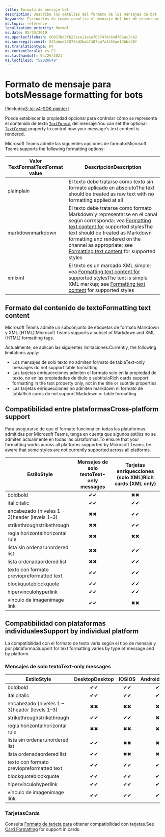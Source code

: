 ```yaml
---
title: Formato de mensaje bot
description: Describe los detalles del formato de los mensajes de bot
keywords: Escenarios de teams canaliza el mensaje del bot de conversación
ms.topic: reference
localization_priority: Normal
ms.date: 05/20/2019
ms.openlocfilehash: 06037bd3fb23ace11eea763747dc64d763ac3c42
ms.sourcegitcommit: 825abed2f8784d2bab7407ba7a4455ae17bbd28f
ms.translationtype: MT
ms.contentlocale: es-ES
ms.lasthandoff: 04/26/2021
ms.locfileid: "52020649"
---
```

# <a name="message-formatting-for-bots"></a><span data-ttu-id="0c6bc-104">Formato de mensaje para bots</span><span class="sxs-lookup"><span data-stu-id="0c6bc-104">Message formatting for bots</span></span>

[!include[v3-to-v4-SDK-pointer](~/includes/v3-to-v4-pointer-bots.md)]

<span data-ttu-id="0c6bc-105">Puede establecer la propiedad opcional para controlar cómo se representa el contenido de texto [`TextFormat`](/bot-framework/dotnet/bot-builder-dotnet-create-messages#customizing-a-message) del mensaje.</span><span class="sxs-lookup"><span data-stu-id="0c6bc-105">You can set the optional [`TextFormat`](/bot-framework/dotnet/bot-builder-dotnet-create-messages#customizing-a-message) property to control how your message's text content is rendered.</span></span>

<span data-ttu-id="0c6bc-106">Microsoft Teams admite las siguientes opciones de formato:</span><span class="sxs-lookup"><span data-stu-id="0c6bc-106">Microsoft Teams supports the following formatting options:</span></span>

| <span data-ttu-id="0c6bc-107">Valor TextFormat</span><span class="sxs-lookup"><span data-stu-id="0c6bc-107">TextFormat value</span></span> | <span data-ttu-id="0c6bc-108">Descripción</span><span class="sxs-lookup"><span data-stu-id="0c6bc-108">Description</span></span> |
| --- | --- |
| <span data-ttu-id="0c6bc-109">plain</span><span class="sxs-lookup"><span data-stu-id="0c6bc-109">plain</span></span> | <span data-ttu-id="0c6bc-110">El texto debe tratarse como texto sin formato aplicado en absoluto</span><span class="sxs-lookup"><span data-stu-id="0c6bc-110">The text should be treated as raw text with no formatting applied at all</span></span> |
| <span data-ttu-id="0c6bc-111">markdown</span><span class="sxs-lookup"><span data-stu-id="0c6bc-111">markdown</span></span> | <span data-ttu-id="0c6bc-112">El texto debe tratarse como formato Markdown y representarse en el canal según corresponda; vea [Formatting text content for](#formatting-text-content) supported styles</span><span class="sxs-lookup"><span data-stu-id="0c6bc-112">The text should be treated as Markdown formatting and rendered on the channel as appropriate; see [Formatting text content](#formatting-text-content) for supported styles</span></span> |
| <span data-ttu-id="0c6bc-113">xml</span><span class="sxs-lookup"><span data-stu-id="0c6bc-113">xml</span></span> | <span data-ttu-id="0c6bc-114">El texto es un marcado XML simple; vea [Formatting text content for](#formatting-text-content) supported styles</span><span class="sxs-lookup"><span data-stu-id="0c6bc-114">The text is simple XML markup; see [Formatting text content](#formatting-text-content) for supported styles</span></span> |

## <a name="formatting-text-content"></a><span data-ttu-id="0c6bc-115">Formato del contenido de texto</span><span class="sxs-lookup"><span data-stu-id="0c6bc-115">Formatting text content</span></span>

<span data-ttu-id="0c6bc-116">Microsoft Teams admite un subconjunto de etiquetas de formato Markdown y XML (HTML).</span><span class="sxs-lookup"><span data-stu-id="0c6bc-116">Microsoft Teams supports a subset of Markdown and XML (HTML) formatting tags.</span></span>

<span data-ttu-id="0c6bc-117">Actualmente, se aplican las siguientes limitaciones:</span><span class="sxs-lookup"><span data-stu-id="0c6bc-117">Currently, the following limitations apply:</span></span>

* <span data-ttu-id="0c6bc-118">Los mensajes de solo texto no admiten formato de tabla</span><span class="sxs-lookup"><span data-stu-id="0c6bc-118">Text-only messages do not support table formatting</span></span>
* <span data-ttu-id="0c6bc-119">Las tarjetas enriquecciones admiten el formato solo en la propiedad de texto, no en las propiedades de título o subtítulo</span><span class="sxs-lookup"><span data-stu-id="0c6bc-119">Rich cards support formatting in the text property only, not in the title or subtitle properties</span></span>
* <span data-ttu-id="0c6bc-120">Las tarjetas enriquecciones no admiten markdown ni formato de tabla</span><span class="sxs-lookup"><span data-stu-id="0c6bc-120">Rich cards do not support Markdown or table formatting</span></span>

## <a name="cross-platform-support"></a><span data-ttu-id="0c6bc-121">Compatibilidad entre plataformas</span><span class="sxs-lookup"><span data-stu-id="0c6bc-121">Cross-platform support</span></span>

<span data-ttu-id="0c6bc-122">Para asegurarse de que el formato funciona en todas las plataformas admitidas por Microsoft Teams, tenga en cuenta que algunos estilos no se admiten actualmente en todas las plataformas.</span><span class="sxs-lookup"><span data-stu-id="0c6bc-122">To ensure that your formatting works across all platforms supported by Microsoft Teams, be aware that some styles are not currently supported across all platforms.</span></span>

| <span data-ttu-id="0c6bc-123">Estilo</span><span class="sxs-lookup"><span data-stu-id="0c6bc-123">Style</span></span>                     | <span data-ttu-id="0c6bc-124">Mensajes de solo texto</span><span class="sxs-lookup"><span data-stu-id="0c6bc-124">Text-only messages</span></span> | <span data-ttu-id="0c6bc-125">Tarjetas enriquecciones (solo XML)</span><span class="sxs-lookup"><span data-stu-id="0c6bc-125">Rich cards (XML only)</span></span> |
| ---                       | :---: | :---: |
| <span data-ttu-id="0c6bc-126">bold</span><span class="sxs-lookup"><span data-stu-id="0c6bc-126">bold</span></span>                      | <span data-ttu-id="0c6bc-127">✔</span><span class="sxs-lookup"><span data-stu-id="0c6bc-127">✔</span></span> | <span data-ttu-id="0c6bc-128">✖</span><span class="sxs-lookup"><span data-stu-id="0c6bc-128">✖</span></span> |
| <span data-ttu-id="0c6bc-129">italic</span><span class="sxs-lookup"><span data-stu-id="0c6bc-129">italic</span></span>                    | <span data-ttu-id="0c6bc-130">✔</span><span class="sxs-lookup"><span data-stu-id="0c6bc-130">✔</span></span> | <span data-ttu-id="0c6bc-131">✔</span><span class="sxs-lookup"><span data-stu-id="0c6bc-131">✔</span></span> |
| <span data-ttu-id="0c6bc-132">encabezado (niveles 1 &ndash; 3)</span><span class="sxs-lookup"><span data-stu-id="0c6bc-132">header (levels 1&ndash;3)</span></span> | <span data-ttu-id="0c6bc-133">✖</span><span class="sxs-lookup"><span data-stu-id="0c6bc-133">✖</span></span> | <span data-ttu-id="0c6bc-134">✔</span><span class="sxs-lookup"><span data-stu-id="0c6bc-134">✔</span></span> |
| <span data-ttu-id="0c6bc-135">strikethrough</span><span class="sxs-lookup"><span data-stu-id="0c6bc-135">strikethrough</span></span>             | <span data-ttu-id="0c6bc-136">✖</span><span class="sxs-lookup"><span data-stu-id="0c6bc-136">✖</span></span> | <span data-ttu-id="0c6bc-137">✔</span><span class="sxs-lookup"><span data-stu-id="0c6bc-137">✔</span></span> |
| <span data-ttu-id="0c6bc-138">regla horizontal</span><span class="sxs-lookup"><span data-stu-id="0c6bc-138">horizontal rule</span></span>           | <span data-ttu-id="0c6bc-139">✖</span><span class="sxs-lookup"><span data-stu-id="0c6bc-139">✖</span></span> | <span data-ttu-id="0c6bc-140">✖</span><span class="sxs-lookup"><span data-stu-id="0c6bc-140">✖</span></span> |
| <span data-ttu-id="0c6bc-141">lista sin ordenar</span><span class="sxs-lookup"><span data-stu-id="0c6bc-141">unordered list</span></span>            | <span data-ttu-id="0c6bc-142">✖</span><span class="sxs-lookup"><span data-stu-id="0c6bc-142">✖</span></span> | <span data-ttu-id="0c6bc-143">✔</span><span class="sxs-lookup"><span data-stu-id="0c6bc-143">✔</span></span> |
| <span data-ttu-id="0c6bc-144">lista ordenada</span><span class="sxs-lookup"><span data-stu-id="0c6bc-144">ordered list</span></span>              | <span data-ttu-id="0c6bc-145">✖</span><span class="sxs-lookup"><span data-stu-id="0c6bc-145">✖</span></span> | <span data-ttu-id="0c6bc-146">✔</span><span class="sxs-lookup"><span data-stu-id="0c6bc-146">✔</span></span> |
| <span data-ttu-id="0c6bc-147">texto con formato previo</span><span class="sxs-lookup"><span data-stu-id="0c6bc-147">preformatted text</span></span>         | <span data-ttu-id="0c6bc-148">✔</span><span class="sxs-lookup"><span data-stu-id="0c6bc-148">✔</span></span> | <span data-ttu-id="0c6bc-149">✔</span><span class="sxs-lookup"><span data-stu-id="0c6bc-149">✔</span></span> |
| <span data-ttu-id="0c6bc-150">blockquote</span><span class="sxs-lookup"><span data-stu-id="0c6bc-150">blockquote</span></span>                | <span data-ttu-id="0c6bc-151">✔</span><span class="sxs-lookup"><span data-stu-id="0c6bc-151">✔</span></span> | <span data-ttu-id="0c6bc-152">✔</span><span class="sxs-lookup"><span data-stu-id="0c6bc-152">✔</span></span> |
| <span data-ttu-id="0c6bc-153">hipervínculo</span><span class="sxs-lookup"><span data-stu-id="0c6bc-153">hyperlink</span></span>                 | <span data-ttu-id="0c6bc-154">✔</span><span class="sxs-lookup"><span data-stu-id="0c6bc-154">✔</span></span> | <span data-ttu-id="0c6bc-155">✔</span><span class="sxs-lookup"><span data-stu-id="0c6bc-155">✔</span></span> |
| <span data-ttu-id="0c6bc-156">vínculo de imagen</span><span class="sxs-lookup"><span data-stu-id="0c6bc-156">image link</span></span>                | <span data-ttu-id="0c6bc-157">✔</span><span class="sxs-lookup"><span data-stu-id="0c6bc-157">✔</span></span> | <span data-ttu-id="0c6bc-158">✖</span><span class="sxs-lookup"><span data-stu-id="0c6bc-158">✖</span></span> |

## <a name="support-by-individual-platform"></a><span data-ttu-id="0c6bc-159">Compatibilidad con plataformas individuales</span><span class="sxs-lookup"><span data-stu-id="0c6bc-159">Support by individual platform</span></span>

<span data-ttu-id="0c6bc-160">La compatibilidad con el formato de texto varía según el tipo de mensaje y por plataforma.</span><span class="sxs-lookup"><span data-stu-id="0c6bc-160">Support for text formatting varies by type of message and by platform.</span></span>

### <a name="text-only-messages"></a><span data-ttu-id="0c6bc-161">Mensajes de solo texto</span><span class="sxs-lookup"><span data-stu-id="0c6bc-161">Text-only messages</span></span>

| <span data-ttu-id="0c6bc-162">Estilo</span><span class="sxs-lookup"><span data-stu-id="0c6bc-162">Style</span></span>                     | <span data-ttu-id="0c6bc-163">Desktop</span><span class="sxs-lookup"><span data-stu-id="0c6bc-163">Desktop</span></span> | <span data-ttu-id="0c6bc-164">iOS</span><span class="sxs-lookup"><span data-stu-id="0c6bc-164">iOS</span></span> | <span data-ttu-id="0c6bc-165">Android</span><span class="sxs-lookup"><span data-stu-id="0c6bc-165">Android</span></span> |
| ---                       | :---: | :---: | :---: |
| <span data-ttu-id="0c6bc-166">bold</span><span class="sxs-lookup"><span data-stu-id="0c6bc-166">bold</span></span>                      | <span data-ttu-id="0c6bc-167">✔</span><span class="sxs-lookup"><span data-stu-id="0c6bc-167">✔</span></span> | <span data-ttu-id="0c6bc-168">✔</span><span class="sxs-lookup"><span data-stu-id="0c6bc-168">✔</span></span> | <span data-ttu-id="0c6bc-169">✔</span><span class="sxs-lookup"><span data-stu-id="0c6bc-169">✔</span></span> |
| <span data-ttu-id="0c6bc-170">italic</span><span class="sxs-lookup"><span data-stu-id="0c6bc-170">italic</span></span>                    | <span data-ttu-id="0c6bc-171">✔</span><span class="sxs-lookup"><span data-stu-id="0c6bc-171">✔</span></span> | <span data-ttu-id="0c6bc-172">✔</span><span class="sxs-lookup"><span data-stu-id="0c6bc-172">✔</span></span> | <span data-ttu-id="0c6bc-173">✔</span><span class="sxs-lookup"><span data-stu-id="0c6bc-173">✔</span></span> |
| <span data-ttu-id="0c6bc-174">encabezado (niveles 1 &ndash; 3)</span><span class="sxs-lookup"><span data-stu-id="0c6bc-174">header (levels 1&ndash;3)</span></span> | <span data-ttu-id="0c6bc-175">✖</span><span class="sxs-lookup"><span data-stu-id="0c6bc-175">✖</span></span> | <span data-ttu-id="0c6bc-176">✖</span><span class="sxs-lookup"><span data-stu-id="0c6bc-176">✖</span></span> | <span data-ttu-id="0c6bc-177">✖</span><span class="sxs-lookup"><span data-stu-id="0c6bc-177">✖</span></span> |
| <span data-ttu-id="0c6bc-178">strikethrough</span><span class="sxs-lookup"><span data-stu-id="0c6bc-178">strikethrough</span></span>             | <span data-ttu-id="0c6bc-179">✔</span><span class="sxs-lookup"><span data-stu-id="0c6bc-179">✔</span></span> | <span data-ttu-id="0c6bc-180">✔</span><span class="sxs-lookup"><span data-stu-id="0c6bc-180">✔</span></span> | <span data-ttu-id="0c6bc-181">✖</span><span class="sxs-lookup"><span data-stu-id="0c6bc-181">✖</span></span> |
| <span data-ttu-id="0c6bc-182">regla horizontal</span><span class="sxs-lookup"><span data-stu-id="0c6bc-182">horizontal rule</span></span>           | <span data-ttu-id="0c6bc-183">✖</span><span class="sxs-lookup"><span data-stu-id="0c6bc-183">✖</span></span> | <span data-ttu-id="0c6bc-184">✖</span><span class="sxs-lookup"><span data-stu-id="0c6bc-184">✖</span></span> | <span data-ttu-id="0c6bc-185">✖</span><span class="sxs-lookup"><span data-stu-id="0c6bc-185">✖</span></span> |
| <span data-ttu-id="0c6bc-186">lista sin ordenar</span><span class="sxs-lookup"><span data-stu-id="0c6bc-186">unordered list</span></span>            | <span data-ttu-id="0c6bc-187">✔</span><span class="sxs-lookup"><span data-stu-id="0c6bc-187">✔</span></span> | <span data-ttu-id="0c6bc-188">✖</span><span class="sxs-lookup"><span data-stu-id="0c6bc-188">✖</span></span> | <span data-ttu-id="0c6bc-189">✖</span><span class="sxs-lookup"><span data-stu-id="0c6bc-189">✖</span></span> |
| <span data-ttu-id="0c6bc-190">lista ordenada</span><span class="sxs-lookup"><span data-stu-id="0c6bc-190">ordered list</span></span>              | <span data-ttu-id="0c6bc-191">✔</span><span class="sxs-lookup"><span data-stu-id="0c6bc-191">✔</span></span> | <span data-ttu-id="0c6bc-192">✖</span><span class="sxs-lookup"><span data-stu-id="0c6bc-192">✖</span></span> | <span data-ttu-id="0c6bc-193">✖</span><span class="sxs-lookup"><span data-stu-id="0c6bc-193">✖</span></span> |
| <span data-ttu-id="0c6bc-194">texto con formato previo</span><span class="sxs-lookup"><span data-stu-id="0c6bc-194">preformatted text</span></span>         | <span data-ttu-id="0c6bc-195">✔</span><span class="sxs-lookup"><span data-stu-id="0c6bc-195">✔</span></span> | <span data-ttu-id="0c6bc-196">✔</span><span class="sxs-lookup"><span data-stu-id="0c6bc-196">✔</span></span> | <span data-ttu-id="0c6bc-197">✔</span><span class="sxs-lookup"><span data-stu-id="0c6bc-197">✔</span></span> |
| <span data-ttu-id="0c6bc-198">blockquote</span><span class="sxs-lookup"><span data-stu-id="0c6bc-198">blockquote</span></span>                | <span data-ttu-id="0c6bc-199">✔</span><span class="sxs-lookup"><span data-stu-id="0c6bc-199">✔</span></span> | <span data-ttu-id="0c6bc-200">✔</span><span class="sxs-lookup"><span data-stu-id="0c6bc-200">✔</span></span> | <span data-ttu-id="0c6bc-201">✔</span><span class="sxs-lookup"><span data-stu-id="0c6bc-201">✔</span></span> |
| <span data-ttu-id="0c6bc-202">hipervínculo</span><span class="sxs-lookup"><span data-stu-id="0c6bc-202">hyperlink</span></span>                 | <span data-ttu-id="0c6bc-203">✔</span><span class="sxs-lookup"><span data-stu-id="0c6bc-203">✔</span></span> | <span data-ttu-id="0c6bc-204">✔</span><span class="sxs-lookup"><span data-stu-id="0c6bc-204">✔</span></span> | <span data-ttu-id="0c6bc-205">✔</span><span class="sxs-lookup"><span data-stu-id="0c6bc-205">✔</span></span> |
| <span data-ttu-id="0c6bc-206">vínculo de imagen</span><span class="sxs-lookup"><span data-stu-id="0c6bc-206">image link</span></span>                | <span data-ttu-id="0c6bc-207">✔</span><span class="sxs-lookup"><span data-stu-id="0c6bc-207">✔</span></span> | <span data-ttu-id="0c6bc-208">✔</span><span class="sxs-lookup"><span data-stu-id="0c6bc-208">✔</span></span> | <span data-ttu-id="0c6bc-209">✔</span><span class="sxs-lookup"><span data-stu-id="0c6bc-209">✔</span></span> |

### <a name="cards"></a><span data-ttu-id="0c6bc-210">Tarjetas</span><span class="sxs-lookup"><span data-stu-id="0c6bc-210">Cards</span></span>

<span data-ttu-id="0c6bc-211">Consulta [Formato de tarjeta para](~/task-modules-and-cards/cards/cards-format.md) obtener compatibilidad con tarjetas.</span><span class="sxs-lookup"><span data-stu-id="0c6bc-211">See [Card Formatting](~/task-modules-and-cards/cards/cards-format.md) for support in cards.</span></span>
